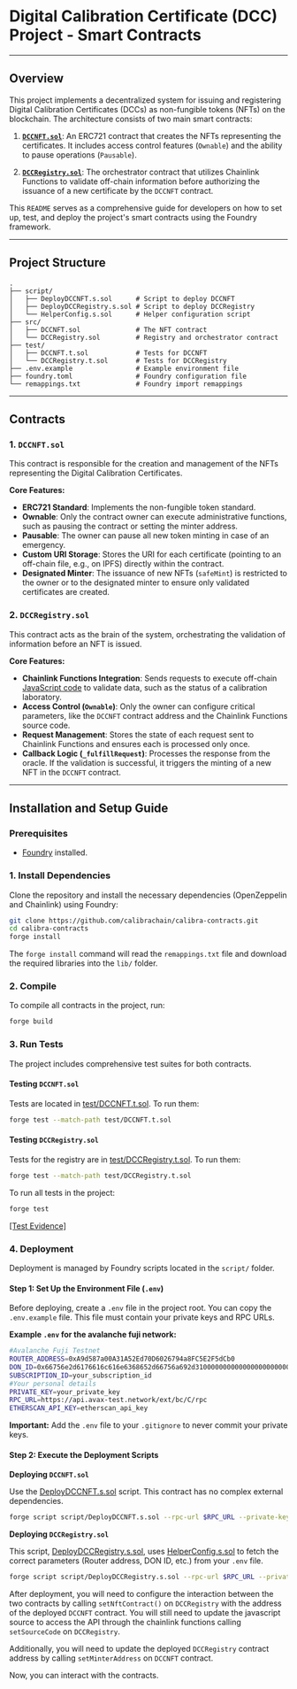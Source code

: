 # Digital Calibration Certificate (DCC) Project - Smart Contracts

---


## Overview

This project implements a decentralized system for issuing and registering Digital Calibration Certificates (DCCs) as non-fungible tokens (NFTs) on the blockchain. The architecture consists of two main smart contracts:

1.  **[`DCCNFT.sol`](src/DCCNFT.sol)**: An ERC721 contract that creates the NFTs representing the certificates. It includes access control features (`Ownable`) and the ability to pause operations (`Pausable`).

2.  **[`DCCRegistry.sol`](src/DCCRegistry.sol)**: The orchestrator contract that utilizes Chainlink Functions to validate off-chain information before authorizing the issuance of a new certificate by the `DCCNFT` contract.

This `README` serves as a comprehensive guide for developers on how to set up, test, and deploy the project's smart contracts using the Foundry framework.

---

## Project Structure

```
.
├── script/
│   ├── DeployDCCNFT.s.sol      # Script to deploy DCCNFT
│   ├── DeployDCCRegistry.s.sol # Script to deploy DCCRegistry
│   └── HelperConfig.s.sol      # Helper configuration script
├── src/
│   ├── DCCNFT.sol              # The NFT contract
│   └── DCCRegistry.sol         # Registry and orchestrator contract
├── test/
│   ├── DCCNFT.t.sol            # Tests for DCCNFT
│   └── DCCRegistry.t.sol       # Tests for DCCRegistry
├── .env.example                # Example environment file
├── foundry.toml                # Foundry configuration file
└── remappings.txt              # Foundry import remappings
```

---

## Contracts

### 1. `DCCNFT.sol`

This contract is responsible for the creation and management of the NFTs representing the Digital Calibration Certificates.

**Core Features:**

* **ERC721 Standard**: Implements the non-fungible token standard.
* **Ownable**: Only the contract owner can execute administrative functions, such as pausing the contract or setting the minter address.
* **Pausable**: The owner can pause all new token minting in case of an emergency.
* **Custom URI Storage**: Stores the URI for each certificate (pointing to an off-chain file, e.g., on IPFS) directly within the contract.
* **Designated Minter**: The issuance of new NFTs (`safeMint`) is restricted to the owner or to the designated minter to ensure only validated certificates are created.

### 2. `DCCRegistry.sol`

This contract acts as the brain of the system, orchestrating the validation of information before an NFT is issued.

**Core Features:**

* **Chainlink Functions Integration**: Sends requests to execute off-chain [JavaScript code](scripts_js/api.js) to validate data, such as the status of a calibration laboratory.
* **Access Control (`Ownable`)**: Only the owner can configure critical parameters, like the `DCCNFT` contract address and the Chainlink Functions source code.
* **Request Management**: Stores the state of each request sent to Chainlink Functions and ensures each is processed only once.
* **Callback Logic (`_fulfillRequest`)**: Processes the response from the oracle. If the validation is successful, it triggers the minting of a new NFT in the `DCCNFT` contract.

---

## Installation and Setup Guide

### Prerequisites
* [Foundry](https://getfoundry.sh/) installed.

### 1. Install Dependencies

Clone the repository and install the necessary dependencies (OpenZeppelin and Chainlink) using Foundry:

```bash
git clone https://github.com/calibrachain/calibra-contracts.git
cd calibra-contracts
forge install
```

The `forge install` command will read the `remappings.txt` file and download the required libraries into the `lib/` folder.

### 2. Compile

To compile all contracts in the project, run:

```bash
forge build
```

### 3. Run Tests

The project includes comprehensive test suites for both contracts.

#### Testing `DCCNFT.sol`
Tests are located in [test/DCCNFT.t.sol](test/DCCNFT.t.sol). To run them:

```bash
forge test --match-path test/DCCNFT.t.sol
```

#### Testing `DCCRegistry.sol`
Tests for the registry are in [test/DCCRegistry.t.sol](test/DCCRegistry.t.sol). To run them:

```bash
forge test --match-path test/DCCRegistry.t.sol
```

To run all tests in the project:
```bash
forge test
```
[[Test Evidence]](images/testes_evidence.png)

### 4. Deployment

Deployment is managed by Foundry scripts located in the `script/` folder.

#### Step 1: Set Up the Environment File (`.env`)

Before deploying, create a `.env` file in the project root. You can copy the `.env.example` file. This file must contain your private keys and RPC URLs.

**Example `.env` for the avalanche fuji network:**
```bash
#Avalanche Fuji Testnet
ROUTER_ADDRESS=0xA9d587a00A31A52Ed70D6026794a8FC5E2F5dCb0
DON_ID=0x66756e2d6176616c616e6368652d66756a692d31000000000000000000000000
SUBSCRIPTION_ID=your_subscription_id
#Your personal details
PRIVATE_KEY=your_private_key
RPC_URL=https://api.avax-test.network/ext/bc/C/rpc
ETHERSCAN_API_KEY=etherscan_api_key
```
**Important:** Add the `.env` file to your `.gitignore` to never commit your private keys.

#### Step 2: Execute the Deployment Scripts

**Deploying `DCCNFT.sol`**

Use the [DeployDCCNFT.s.sol](script/DeployDCCNFT.s.sol) script. This contract has no complex external dependencies.

```bash
forge script script/DeployDCCNFT.s.sol --rpc-url $RPC_URL --private-key $PRIVATE_KEY --broadcast --verify -vvvv
```

**Deploying `DCCRegistry.sol`**

This script, [DeployDCCRegistry.s.sol](script/DeployDCCRegistry.s.sol), uses [HelperConfig.s.sol](script/HelperConfig.s.sol) to fetch the correct parameters (Router address, DON ID, etc.) from your `.env` file.

```bash
forge script script/DeployDCCRegistry.s.sol --rpc-url $RPC_URL --private-key $PRIVATE_KEY --broadcast --verify -vvvv
```

After deployment, you will need to configure the interaction between the two contracts by calling `setNftContract()` on `DCCRegistry` with the address of the deployed `DCCNFT` contract. You will still need to update the javascript source to access the API through the chainlink functions calling `setSourceCode` on `DCCRegistry`.

Additionally, you will need to update the  deployed `DCCRegistry` contract address by calling `setMinterAddress` on `DCCNFT` contract.

Now, you can interact with the contracts.
